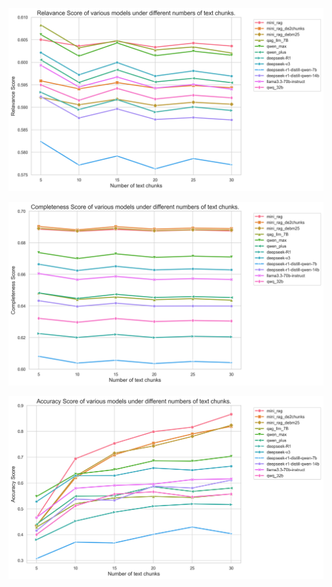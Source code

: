 ![Relavance Score](fig/Relavance%20Score.png)

![Completeness Score](fig/Completeness%20Score.png)

![Accuracy Score](fig/Accuracy%20Score.png)

